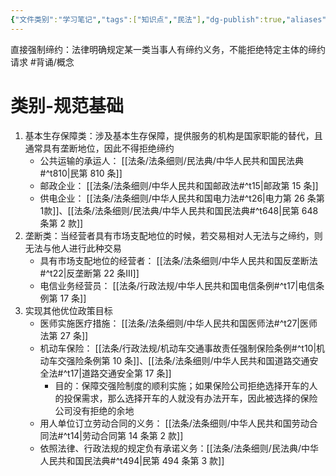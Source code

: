 ```yaml
---
{"文件类别":"学习笔记","tags":["知识点","民法"],"dg-publish":true,"aliases":["特别强制缔约"],"permalink":"/学习笔记studyup/民法总论/直接强制缔约/","dgPassFrontmatter":true,"created":"2024-10-24T09:40:39.853+08:00","updated":"2024-10-26T18:00:42.691+08:00"}
---
```


直接强制缔约：法律明确规定某一类当事人有缔约义务，不能拒绝特定主体的缔约请求 #背诵/概念 
# 类别-规范基础
1. 基本生存保障类：涉及基本生存保障，提供服务的机构是国家职能的替代，且通常具有垄断地位，因此不得拒绝缔约
	- 公共运输的承运人： [[法条/法条细则/民法典/中华人民共和国民法典#^t810\|民第 810 条]]
	- 邮政企业： [[法条/法条细则/中华人民共和国邮政法#^t15\|邮政第 15 条]]
	- 供电企业： [[法条/法条细则/中华人民共和国电力法#^t26\|电力第 26 条第1款]]、[[法条/法条细则/民法典/中华人民共和国民法典#^t648\|民第 648 条第 2 款]]
2. 垄断类：当经营者具有市场支配地位的时候，若交易相对人无法与之缔约，则无法与他人进行此种交易
	- 具有市场支配地位的经营者： [[法条/法条细则/中华人民共和国反垄断法#^t22\|反垄断第 22 条Ⅲ]] 
	- 电信业务经营员： [[法条/行政法规/中华人民共和国电信条例#^t17\|电信条例第 17 条]]
3. 实现其他优位政策目标
	- 医师实施医疗措施： [[法条/法条细则/中华人民共和国医师法#^t27\|医师法第 27 条]]
	- 机动车保险： [[法条/行政法规/机动车交通事故责任强制保险条例#^t10\|机动车交强险条例第 10 条]]、[[法条/法条细则/中华人民共和国道路交通安全法#^t17\|道路交通安全第 17 条]]
		- 目的：保障交强险制度的顺利实施；如果保险公司拒绝选择开车的人的投保需求，那么选择开车的人就没有办法开车，因此被选择的保险公司没有拒绝的余地
	- 用人单位订立劳动合同的义务： [[法条/法条细则/中华人民共和国劳动合同法#^t14\|劳动合同第 14 条第 2 款]]
	- 依照法律、行政法规的规定负有承诺义务：[[法条/法条细则/民法典/中华人民共和国民法典#^t494\|民第 494 条第 3 款]]